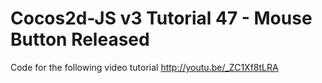 Cocos2d-JS v3 Tutorial 47 - Mouse Button Released
=================================================

Code for the following video tutorial http://youtu.be/_ZC1Xf8tLRA
